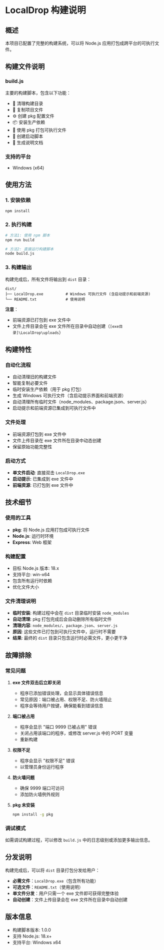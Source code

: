 # LocalDrop 构建说明

## 概述
本项目已配置了完整的构建系统，可以将 Node.js 应用打包成跨平台的可执行文件。

## 构建文件说明

### build.js
主要的构建脚本，包含以下功能：
- 🧹 清理构建目录
- 📁 复制项目文件
- ⚙️ 创建 pkg 配置文件
- 📦 安装生产依赖
- 🔨 使用 pkg 打包可执行文件
- 📝 创建启动脚本
- 📄 生成说明文档

### 支持的平台
- Windows (x64)

## 使用方法

### 1. 安装依赖
```bash
npm install
```

### 2. 执行构建
```bash
# 方法1: 使用 npm 脚本
npm run build

# 方法2: 直接运行构建脚本
node build.js
```

### 3. 构建输出
构建完成后，所有文件将输出到 `dist` 目录：
```
dist/
├── LocalDrop.exe          # Windows 可执行文件 (含启动提示和前端资源)
└── README.txt             # 使用说明
```

**注意**：
- 前端资源已打包到 exe 文件中
- 文件上传目录会在 exe 文件所在目录中自动创建（`[exe目录]\LocalDrop\uploads`）

## 构建特性

### 自动化流程
- 自动清理旧的构建文件
- 智能复制必要文件
- 临时安装生产依赖（用于 pkg 打包）
- 生成 Windows 可执行文件（含启动提示界面和前端资源）
- 自动清理所有临时文件（node_modules、package.json、server.js）
- 启动提示和前端资源已集成到可执行文件中

### 文件处理
- 前端资源打包到 exe 文件中
- 文件上传目录在 exe 文件所在目录中动态创建
- 保留原始功能完整性

### 启动方式
- **单文件启动**: 直接双击 `LocalDrop.exe`
- **启动提示**: 已集成到 exe 文件中
- **前端资源**: 已打包到 exe 文件中

## 技术细节

### 使用的工具
- **pkg**: 将 Node.js 应用打包成可执行文件
- **Node.js**: 运行时环境
- **Express**: Web 框架

### 构建配置
- 目标 Node.js 版本: 18.x
- 支持平台: win-x64
- 包含所有运行时依赖
- 优化文件大小

### 文件清理说明
- **临时安装**: 构建过程中会在 `dist` 目录临时安装 `node_modules`
- **自动清理**: pkg 打包完成后会自动删除所有临时文件
- **清理内容**: `node_modules/`、`package.json`、`server.js`
- **原因**: 这些文件已打包到可执行文件中，运行时不需要
- **结果**: 最终的 `dist` 目录只包含运行时必需文件，更小更干净

## 故障排除

### 常见问题

1. **exe 文件双击后立即关闭**
   - 程序已添加错误处理，会显示具体错误信息
   - 常见原因：端口被占用、权限不足、防火墙阻止
   - 程序会等待用户按键，确保能看到错误信息

2. **端口被占用**
   - 程序会显示 "端口 9999 已被占用" 错误
   - 关闭占用该端口的程序，或修改 server.js 中的 PORT 变量
   - 重新构建

3. **权限不足**
   - 程序会显示 "权限不足" 错误
   - 以管理员身份运行程序

4. **防火墙问题**
   - 确保 9999 端口可访问
   - 添加防火墙例外规则

5. **pkg 未安装**
   ```bash
   npm install -g pkg
   ```

### 调试模式
如需调试构建过程，可以修改 `build.js` 中的日志级别或添加更多输出信息。

## 分发说明

构建完成后，可以将 `dist` 目录打包分发给用户：
- **必需文件**：`LocalDrop.exe`（包含所有功能）
- **可选文件**：`README.txt`（使用说明）
- **单文件分发**：用户只需一个 exe 文件即可获得完整体验
- **自动创建**：文件上传目录会在 exe 文件所在目录中自动创建

## 版本信息
- 构建脚本版本: 1.0.0
- 支持 Node.js: 18.x+
- 支持平台: Windows x64

